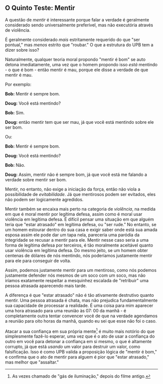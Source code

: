 ## O Quinto Teste: Mentir

A questão de *mentir* é interessante porque falar a verdade é geralmente considerado sendo universalmente preferível, mas não executória através de violência.

É geralmente considerado *mais* estritamente requerido do que "ser pontual," mas *menos* estrito que "roubar." O que a estrutura do UPB tem a dizer sobre isso?

Naturalmente, qualquer teoria moral propondo "mentir é bom" se auto detona imediatamente, uma vez que o homem propondo isso *está* mentindo - o que é bom - então mentir é mau, porque ele disse a verdade de que mentir é mau.

Por exemplo:

**Bob:** Mentir é sempre bom.

**Doug:** Você está mentindo?

**Bob:** Sim.

**Doug:** então mentir tem que ser mau, já que você está mentindo sobre ele ser bom.

Ou:

**Bob:** Mentir é sempre bom.

**Doug:** Você está mentindo?

**Bob:** Não.

**Doug:** Assim, mentir não é sempre bom, já que você está me falando a verdade sobre mentir ser bom.

Mentir, no entanto, não exige a iniciação da força, então não viola a possibilidade de *evitabilidade*. Já que mentirosos podem ser evitados, eles não podem ser logicamente agredidos.

Mentir também se encaixa mais perto na categoria de *violência*, na medida em que é moral mentir por legítima defesa, assim como é moral usar violência em legítima defesa. É difícil pensar uma situação em que alguém teria que "estar atrasado" em legítima defesa, ou "ser rude." No entanto, se um homem estourar dentro do sua casa e exigir saber onde está sua amada esposa assim ele pode dar um tapa nela, pareceria uma paródia da integridade se recusar a mentir para ele. Mentir nesse caso seria a uma forma de legítima defesa por terceiros, é tão moralmente aceitável quanto usar violência em legítima defesa. Do mesmo jeito, se um homem obter centenas de dólares de nós mentindo, nós poderíamos justamente mentir para ele para conseguir de volta.

Assim, podemos justamente mentir para um mentiroso, como nós podemos justamente defender nós mesmos de um soco com um soco, mas não iríamos exatamente respeitar a mesquinhez escalada de "retribuir" uma pessoa atrasada aparecendo mais tarde.

A diferença é que "estar atrasado" não é tão ativamente destrutivo quanto mentir. Uma pessoa atrasada é chata, mas não prejudica fundamentalmente sua capacidade de processar a realidade. É uma coisa para mim aparecer uma hora atrasado para uma reunião às 07: 00 da manhã - é completamente outra tentar convencer você de que na verdade agendamos a reunião para oito horas da manhã, quando eu sei que esse não foi o caso.

Atacar a sua confiança em sua própria mente[^5] é muito mais notório do que simplesmente fazê-lo esperar, uma vez que é o ato de usar a confiança do outro em você para detonar a confiança em si mesmo, o que é altamente corrupto, já que está *usando* um valor para destruir um valor, como falsificação. Isso é como UPB valida a proposição lógica de "mentir é bom," e confirma que o ato de mentir para alguem é pior que "estar atrasado," mas melhor que "assaltar."

[^5]: As vezes chamado de "gás de iluminação," depois do filme antigo.
